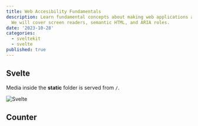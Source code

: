```yaml
---
title: Web Accesibility Fundamentals
description: Learn fundamental concepts about making web applications accessible to all users.
  We will cover screen readers, semantic HTML, and ARIA roles.
date: '2023-10-28'
categories:
  - sveltekit
  - svelte
published: true
---
```


## Svelte

Media inside the **static** folder is served from `/`.

![Svelte](favicon.png)

## Counter
